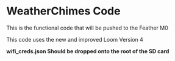 # WeatherChimes Code

This is the functional code that will be pushed to the Feather M0
<br>

This code uses the new and improved Loom Version 4

<b>
wifi_creds.json Should be dropped onto the root of the SD card
</b>